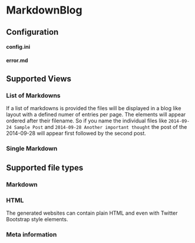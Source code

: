 # MarkdownBlog


## Configuration



#### config.ini

#### error.md



## Supported Views
### List of Markdowns 
If a list of markdowns is provided the files will be displayed in a blog like layout with a defined numer of entries per page. The elements will appear ordered after their filename. So if you name the individual files like ```2014-09-24 Sample Post``` and ```2014-09-28 Another important thought``` the post of the 2014-09-28 will appear first followed by the second post.

### Single Markdown

## Supported file types

### Markdown
### HTML
The generated websites can contain plain HTML and even with Twitter Bootstrap style elements.

### Meta information 

